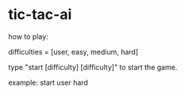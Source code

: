 # tic-tac-ai

how to play:
  
  difficulties = [user, easy, medium, hard]

  type "start [difficulty] [difficulty]" to start the game.
  
  example: start user hard
